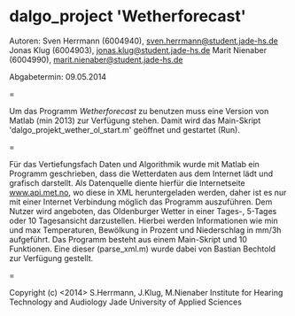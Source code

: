 ﻿dalgo_project 'Wetherforecast'
=
Autoren: 
Sven Herrmann (6004940), sven.herrmann@student.jade-hs.de
Jonas Klug (6004903), jonas.klug@student.jade-hs.de
Marit Nienaber (6004990),  marit.nienaber@student.jade-hs.de

Abgabetermin: 09.05.2014

=

Um das Programm *Wetherforecast* zu benutzen muss eine Version von Matlab (min 2013) zur Verfügung stehen. Damit wird das
Main-Skript 'dalgo_projekt_wether_ol_start.m' geöffnet und gestartet (Run).

=

Für das Vertiefungsfach Daten und Algorithmik wurde mit Matlab ein Programm geschrieben, dass die Wetterdaten aus dem 
Internet lädt und grafisch darstellt. Als Datenquelle diente hierfür die Internetseite www.api.met.no, wo diese in XML
heruntergeladen werden, daher ist es nur mit einer Internet Verbindung möglich das Programm auszuführen. Dem Nutzer wird 
angeboten, das Oldenburger Wetter in einer Tages-, 5-Tages oder 10 Tagesansicht darzustellen. Hierbei werden Informationen
wie min und max Temperaturen, Bewölkung in Prozent und Niederschlag in mm/3h aufgeführt. Das Programm besteht aus einem 
Main-Skript und 10 Funktionen. Eine dieser (parse_xml.m) wurde dabei von Bastian Bechtold zur Verfügung gestellt. 

=


Copyright (c) <2014> S.Herrmann, J.Klug, M.Nienaber
Institute for Hearing Technology and Audiology
Jade University of Applied Sciences
